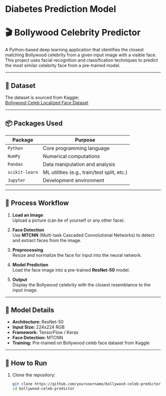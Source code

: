 # Diabetes Prediction Model

# 🎬 Bollywood Celebrity Predictor

A Python-based deep learning application that identifies the closest matching Bollywood celebrity from a given input image with a visible face. This project uses facial recognition and classification techniques to predict the most similar celebrity face from a pre-trained model.

---

## 📂 Dataset

The dataset is sourced from Kaggle:  
[Bollywood Celeb Localized Face Dataset](https://www.kaggle.com/datasets/sushilyadav1998/bollywood-celeb-localized-face-dataset)

---

## 📦 Packages Used

| Package       | Purpose                                      |
|---------------|----------------------------------------------|
| `Python`      | Core programming language                    |
| `NumPy`       | Numerical computations                       |
| `Pandas`      | Data manipulation and analysis               |
| `scikit-learn`| ML utilities (e.g., train/test split, etc.)  |
| `Jupyter`     | Development environment                      |

---

## 🔁 Process Workflow

1. **Load an Image**  
   Upload a picture (can be of yourself or any other face).

2. **Face Detection**  
   Use **MTCNN** (Multi-task Cascaded Convolutional Networks) to detect and extract faces from the image.

3. **Preprocessing**  
   Resize and normalize the face for input into the neural network.

4. **Model Prediction**  
   Load the face image into a pre-trained **ResNet-50** model.

5. **Output**  
   Display the Bollywood celebrity with the closest resemblance to the input image.

---

## 🧠 Model Details

- **Architecture:** ResNet-50  
- **Input Size:** 224x224 RGB  
- **Framework:** TensorFlow / Keras  
- **Face Detection:** MTCNN  
- **Training:** Pre-trained on Bollywood celeb face dataset from Kaggle

---

## 🚀 How to Run

1. Clone the repository:
   ```bash
   git clone https://github.com/yourusername/bollywood-celeb-predictor.git
   cd bollywood-celeb-predictor
